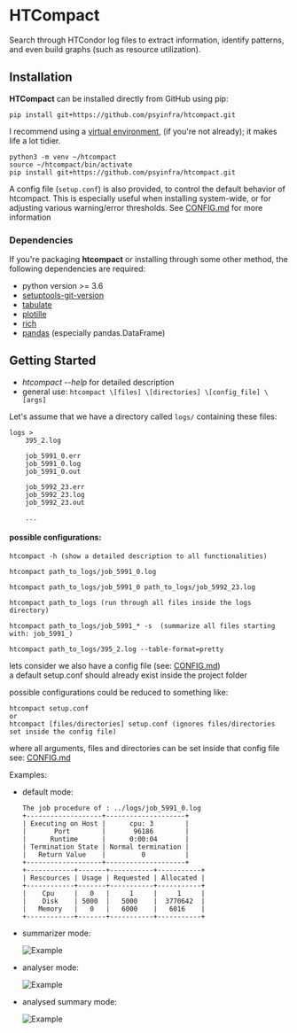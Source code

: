 # HTCompact

Search through HTCondor log files to extract information, identify patterns, and
even build graphs (such as resource utilization).

## Installation
**HTCompact** can be installed directly from GitHub using pip:
```
pip install git+https://github.com/psyinfra/htcompact.git
```
I recommend using a [virtual environment](https://packaging.python.org/guides/installing-using-pip-and-virtual-environments/),
(if you're not already); it makes life a lot tidier.
```
python3 -m venv ~/htcompact
source ~/htcompact/bin/activate
pip install git+https://github.com/psyinfra/htcompact.git
```

A config file (`setup.conf`) is also provided, to control the default behavior of
htcompact. This is especially useful when installing system-wide, or for
adjusting various warning/error thresholds. See
[CONFIG.md](https://github.com/psyinfra/htcompact/blob/master/CONFIG.md) for
more information

### Dependencies
If you're packaging **htcompact** or installing through some other method, the
following dependencies are required:
- python version >= 3.6
- [setuptools-git-version](https://pypi.org/project/setuptools-git-version/)
- [tabulate](https://pypi.org/project/tabulate/)
- [plotille](https://pypi.org/project/plotille/)
- [rich](https://pypi.org/project/rich/)
- [pandas](https://pypi.org/project/pandas/) (especially pandas.DataFrame)

## Getting Started
- *htcompact --help* for detailed description
- general use:
`htcompact \[files] \[directories] \[config_file] \[args]`

Let's assume that we have a directory called `logs/` containing these files:
```
logs >
    395_2.log

    job_5991_0.err
    job_5991_0.log
    job_5991_0.out

    job_5992_23.err
    job_5992_23.log
    job_5992_23.out

    ...
```

#### possible configurations:
```
htcompact -h (show a detailed description to all functionalities)

htcompact path_to_logs/job_5991_0.log

htcompact path_to_logs/job_5991_0 path_to_logs/job_5992_23.log

htcompact path_to_logs (run through all files inside the logs directory)

htcompact path_to_logs/job_5991_* -s  (summarize all files starting with: job_5991_)

htcompact path_to_logs/395_2.log --table-format=pretty
```

lets consider we also have a config file (see: [CONFIG.md](https://github.com/psyinfra/htcompact/blob/master/CONFIG.md)) \
a default setup.conf should already exist inside the project folder

possible configurations could be reduced to something like:
```
htcompact setup.conf
or
htcompact [files/directories] setup.conf (ignores files/directories set inside the config file)
```

where all arguments, files and directories can be set inside that config file \
see: [CONFIG.md](https://github.com/psyinfra/htcompact/blob/master/CONFIG.md)

Examples:

- default mode:
    ```
    The job procedure of : ../logs/job_5991_0.log
    +-------------------+--------------------+
    | Executing on Host |      cpu: 3        |
    |       Port        |       96186        |
    |      Runtime      |      0:00:04       |
    | Termination State | Normal termination |
    |   Return Value    |         0          |
    +-------------------+--------------------+
    +------------+-------+-----------+-----------+
    | Rescources | Usage | Requested | Allocated |
    +------------+-------+-----------+-----------+
    |    Cpu     |   0   |     1     |     1     |
    |    Disk    | 5000  |   5000    |  3770642  |
    |   Memory   |   0   |   6000    |   6016    |
    +------------+-------+-----------+-----------+
    ```
- summarizer mode:

    ![Example](https://github.com/psyinfra/htcompact/blob/master/examples/example_summary_mode.png)

- analyser mode:

    ![Example](https://github.com/psyinfra/htcompact/blob/master/examples/example_analyser_mode.png)

- analysed summary mode:

    ![Example](https://github.com/psyinfra/htcompact/blob/master/examples/example_analysed_summary_mode.png)
